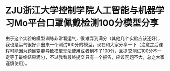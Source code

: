 # ZJU浙江大学控制学院人工智能与机器学习Mo平台口罩佩戴检测100分模型分享
由于这个实验的模型训练非常看运气，很难弄到满分（其他几个实验应该还好），我也是运气很好训出来一个测试100分的模型，现在和大家分享一下（注意之后课程可能因为题目变更导致模型无法使用或者到不了100分，且提交测试100分不一定等于最终结果满分，不过我看最终提交只有一个报告，应该问题不大，总之大家谨慎使用）。
